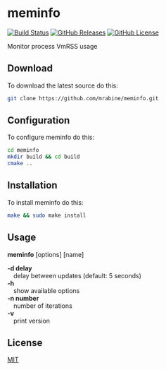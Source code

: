 # meminfo
[![Build Status](https://github.com/mrabine/meminfo/workflows/build/badge.svg)](https://github.com/mrabine/meminfo/actions?query=workflow%3Abuild)
[![GitHub Releases](https://img.shields.io/github/release/mrabine/meminfo.svg)](https://github.com/mrabine/meminfo/releases/latest)
[![GitHub License](https://img.shields.io/badge/license-MIT-blue.svg)](https://github.com/mrabine/meminfo/blob/main/LICENSE)

Monitor process VmRSS usage

## Download

To download the latest source do this:
```bash
git clone https://github.com/mrabine/meminfo.git
```

## Configuration

To configure meminfo do this:
```bash
cd meminfo
mkdir build && cd build
cmake ..
```

## Installation

To install meminfo do this:
```bash
make && sudo make install
```

## Usage

**meminfo** [options] [name]

**-d delay**\
&emsp;delay between updates (default: 5 seconds)\
**-h**\
&emsp;show available options\
**-n number**\
&emsp;number of iterations\
**-v**\
&emsp;print version

## License

[MIT](https://choosealicense.com/licenses/mit/)
